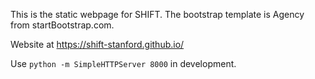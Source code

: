 This is the static webpage for SHIFT. The bootstrap template is Agency from startBootstrap.com.

Website at https://shift-stanford.github.io/

Use `python -m SimpleHTTPServer 8000` in development.